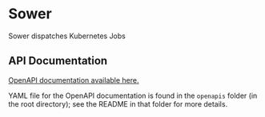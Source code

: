 # Sower

Sower dispatches Kubernetes Jobs

## API Documentation

[OpenAPI documentation available here.](http://petstore.swagger.io/?url=https://raw.githubusercontent.com/uc-cdis/sower/master/openapis/swagger.yaml)

YAML file for the OpenAPI documentation is found in the `openapis` folder (in
the root directory); see the README in that folder for more details.
